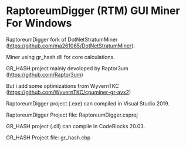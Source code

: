 # RaptoreumDigger (RTM) GUI Miner For Windows

RaptoreumDigger fork of DotNetStratumMiner (https://github.com/ma261065/DotNetStratumMiner).

Miner using gr_hash.dll for core calculations.

GR_HASH project mainly devoloped by Raptor3um (https://github.com/Raptor3um)

But i add some optimizations from WyvernTKC (https://github.com/WyvernTKC/cpuminer-gr-avx2)

RaptoreumDigger project (.exe) can compiled in Visual Studio 2019.

RaptoreumDigger Project file: RaptoreumDigger.csproj

GR_HASH project (.dll) can compile in CodeBlocks 20.03.

GR_HASH Project file: gr_hash.cbp



